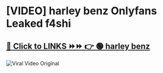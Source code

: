 
 # [VIDEO] harley benz Onlyfans Leaked f4shi

## <h2><a href="https://clipsfans.com/harley_benz&ref=git">🔗 Click to LINKS ⏩⏩ 👉 🟢 harley benz </a></h2>

<a href="https://clipsfans.com/harley_benz&ref=git" rel="nofollow" data-target="animated-image.originalLink"><img src="https://i.ibb.co.com/xMMVF88/686577567.gif" alt="Viral Video Original" style="max-width: 100%; display: inline-block;" data-target="animated-image.originalImage"></a>


